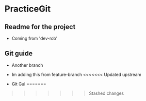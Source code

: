 # PracticeGit
## Readme for the project

- Coming from 'dev-rob'
## Git guide

- Another branch

- Im adding this from feature-branch
<<<<<<< Updated upstream

- Git Gui
=======
>>>>>>> Stashed changes

